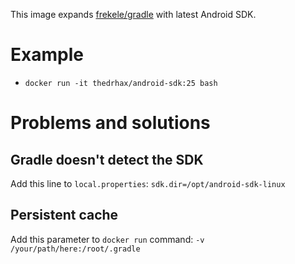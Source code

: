 This image expands [frekele/gradle](https://hub.docker.com/r/frekele/gradle/) with latest Android SDK.

# Example

* `docker run -it thedrhax/android-sdk:25 bash`

# Problems and solutions

## Gradle doesn't detect the SDK

Add this line to `local.properties`: `sdk.dir=/opt/android-sdk-linux`

## Persistent cache

Add this parameter to `docker run` command: `-v /your/path/here:/root/.gradle`
